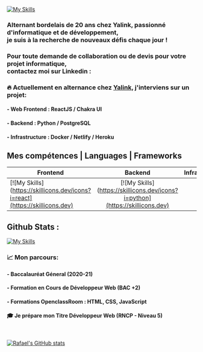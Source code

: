 [![My Skills](https://skillicons.dev/icons?i=js,react,python,nodejs,mysql,postgresql,docker)](https://skillicons.dev)

### Alternant bordelais de 20 ans chez Yalink, passionné d'informatique et de développement,<br>je suis à la recherche de nouveaux défis chaque jour !

### Pour toute demande de collaboration ou de devis pour votre projet informatique,<br> contactez moi sur Linkedin :

### 🔥 Actuellement en alternance chez [Yalink](https://yalink.fr), j'interviens sur un projet:

#### - Web Frontend : ReactJS / Chakra UI

#### - Backend : Python / PostgreSQL

#### - Infrastructure : Docker / Netlify / Heroku

## Mes compétences | Languages | Frameworks

| Frontend                                                                    |                                   Backend                                    | Infrastructure |
| --------------------------------------------------------------------------- | :--------------------------------------------------------------------------: | ------------: |
| [![My Skills](https://skillicons.dev/icons?i=react](https://skillicons.dev) | [![My Skills](https://skillicons.dev/icons?i=python](https://skillicons.dev) |

## Github Stats :

[![My Skills](https://skillicons.dev/icons?i=linkedin)](https://www.linkedin.com/in/rafael-longeville/)

### 📈 Mon parcours:

#### - Baccalauréat Géneral (2020-21)

#### - Formation en Cours de Développeur Web (BAC +2)

#### - Formations OpenclassRoom : HTML, CSS, JavaScript

#### 🎓 Je prépare mon Titre Développeur Web (RNCP - Niveau 5)

<br>

[![Rafael's GitHub stats](https://github-readme-stats.vercel.app/api?username=rafael-longeville&show_icons=true&theme=radical)](https://github.com/rafael-longeville/github-readme-stats)

<!---
rafael-longeville/rafael-longeville is a ✨ special ✨ repository because its `README.md` (this file) appears on your GitHub profile.
You can click the Preview link to take a look at your changes.
--->
